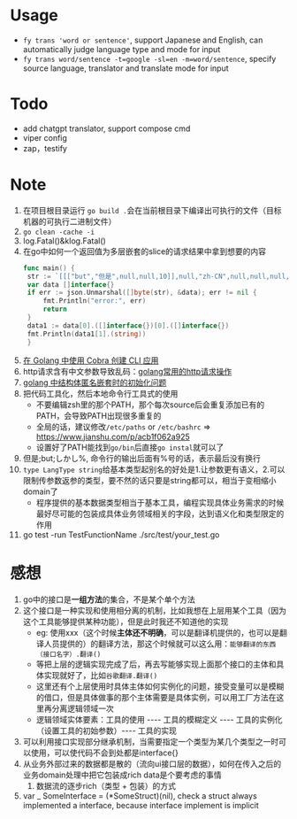 # Usage
- `fy trans 'word or sentence'`, support Japanese and English, can automatically judge language type and mode for input
- `fy trans word/sentence -t=google -sl=en -m=word/sentence`, specify source language, translator and translate mode for input
# Todo
- add chatgpt translator, support compose cmd
- viper config
- zap，testify

# Note
1. 在项目根目录运行 `go build .`会在当前根目录下编译出可执行的文件（目标机器的可执行二进制文件）
2. `go clean -cache -i`
3. log.Fatal()&klog.Fatal()
4. 在go中如何一个返回值为多层嵌套的slice的请求结果中拿到想要的内容
   ```go
   func main() {
	str := `[[["but","但是",null,null,10]],null,"zh-CN",null,null,null,null,[]]`
	var data []interface{}
	if err := json.Unmarshal([]byte(str), &data); err != nil {
		fmt.Println("error:", err)
		return
	}
	data1 := data[0].([]interface{})[0].([]interface{})
	fmt.Println(data1[1].(string))
    }
   ```
5. [在 Golang 中使用 Cobra 创建 CLI 应用](https://www.qikqiak.com/post/create-cli-app-with-cobra/)
6. http请求含有中文参数导致乱码：[golang常用的http请求操作](https://cloud.tencent.com/developer/article/1515297)
8. [golang 中结构体匿名嵌套时的初始化问题](https://juejin.cn/post/7138428171224875038)
9. 把代码工具化，然后本地命令行工具式的使用
   - 不要编辑zsh里的那个PATH，那个每次source后会重复添加已有的PATH，会导致PATH出现很多重复的
   - 全局的话，建议修改`/etc/paths` or `/etc/bashrc` => https://www.jianshu.com/p/acb1f062a925
   - 设置好了PATH能找到`go/bin`后直接`go instal`就可以了
1.  但是;but;しかし%, 命令行的输出后面有%号的话，表示最后没有换行
2.  `type LangType string`给基本类型起别名的好处是1.让参数更有语义，2.可以限制传参数返参的类型，要不然的话只要是string都可以，相当于变相缩小domain了
    - 程序提供的基本数据类型相当于基本工具，编程实现具体业务需求的时候最好尽可能的包装成具体业务领域相关的字段，达到语义化和类型限定的作用
3. go test -run TestFunctionName ./src/test/your_test.go

# 感想
1. go中的接口是**一组方法**的集合，不是某个单个方法
2. 这个接口是一种实现和使用相分离的机制，比如我想在上层用某个工具（因为这个工具能够提供某种功能），但是此时我还不知道他的实现
   - eg: 使用xxx（这个时候**主体还不明确**，可以是翻译机提供的，也可以是翻译人员提供的）的翻译方法，那这个时候就可以这么用：`能够翻译的东西（接口名字）.翻译()`
   - 等把上层的逻辑实现完成了后，再去写能够实现上面那个接口的主体和具体实现就好了，比如`谷歌翻译.翻译()`
   - 这里还有个上层使用时具体主体如何实例化的问题，接受变量可以是模糊的借口，但是具体做事的那个主体需要是具体实例，可以用工厂方法在这里再分离逻辑领域一次
   - 逻辑领域实体要素：工具的使用 ---- 工具的模糊定义 ---- 工具的实例化（设置工具的初始参数）---- 工具的实现
3. 可以利用接口实现部分继承机制，当需要指定一个类型为某几个类型之一时可以使用，可以使代码不会到处都是interface{}
4. 从业务外部过来的数据都是散的（流向ui接口层的数据），如何在传入之后的业务domain处理中把它包装成rich data是个要考虑的事情
   1. 数据流的逐步rich（类型 + 包装）的方式
5. var _ SomeInterface = (*SomeStruct)(nil), check a struct always implemented a interface, because interface implement is implicit
